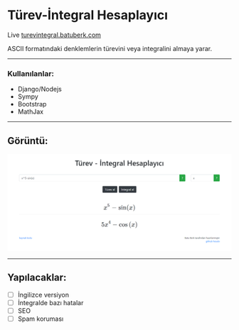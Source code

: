 # Türev-İntegral Hesaplayıcı
Live [turevintegral.batuberk.com](http://turevintegral.batuberk.com)

ASCII formatındaki denklemlerin türevini veya integralini almaya yarar.

***

### Kullanılanlar:
- Django/Nodejs
- Sympy
- Bootstrap
- MathJax

***
## Görüntü:

![alt_text](https://github.com/batuberksahin/diff-int/blob/master/django/templates/turevintegral.png?raw=true "lala")

***

## Yapılacaklar:
- [ ] İngilizce versiyon
- [ ] İntegralde bazı hatalar
- [ ] SEO
- [ ] Spam koruması
